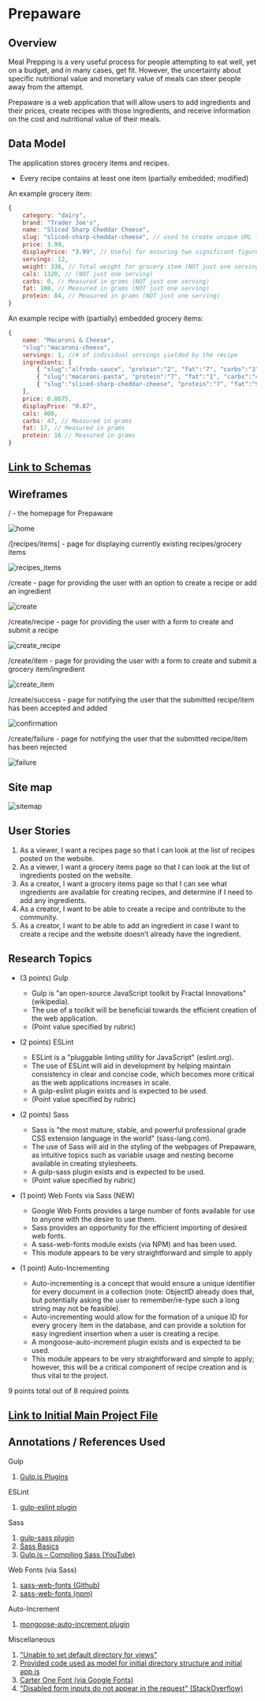 # Prepaware

## Overview

Meal Prepping is a very useful process for people attempting to eat well, yet on a budget, and in many cases, get fit. However, the uncertainty about specific nutritional value and monetary value of meals can steer people away from the attempt.

Prepaware  is a web application that will allow users to add ingredients and their prices, create recipes with those ingredients, and receive information on the cost and nutritional value of their meals.

## Data Model

The application stores grocery items and recipes.

* Every recipe contains at least one item (partially embedded; modified)

An example grocery item:

```javascript
{
    category: "dairy",
    brand: "Trader Joe's",
    name: "Sliced Sharp Cheddar Cheese",
    slug: "sliced-sharp-cheddar-cheese", // used to create unique URL for individual recipe page
    price: 3.99,
    displayPrice: "3.99", // Useful for ensuring two significant figures (ex. 3.5 vs 3.50)
    servings: 12,
    weight: 336, // Total weight for grocery item (NOT just one serving)
    cals: 1320, // (NOT just one serving)
    carbs: 0, // Measured in grams (NOT just one serving)
    fat: 108, // Measured in grams (NOT just one serving)
    protein: 84, // Measured in grams (NOT just one serving)
}
```

An example recipe with (partially) embedded grocery items:

```javascript
{
    name: "Macaroni & Cheese",
    "slug":"macaroni-cheese",
    servings: 1, //# of individual servings yielded by the recipe
    ingredients: [
        { "slug":"alfredo-sauce", "protein":"2", "fat":"7", "carbs":"3", "cals":"80", "price":"0.41125", "weight":"62", "name":"Trader Joe's Alfredo Sauce" },
        { "slug":"macaroni-pasta", "protein":"7", "fat":"1", "carbs":"44", "cals":"210", "price":"0.12375", "weight":"56", "name":"Trader Joe's Macaroni Pasta" },
        { "slug":"sliced-sharp-cheddar-cheese", "protein":"7", "fat":"9", "carbs":"0", "cals":"110", "price":"0.3325", "weight":"28", "name":"Trader Joe's Sliced Sharp Cheddar Cheese"}
    ],
    price: 0.8675,
    displayPrice: "0.87",
    cals: 400,
    carbs: 47, // Measured in grams
    fat: 17, // Measured in grams
    protein: 16 // Measured in grams
}

```

## [Link to Schemas](src/db.js) 

## Wireframes

/ - the homepage for Prepaware

![home](documentation/wireframes/home.png)

/[recipes/items] - page for displaying currently existing recipes/grocery items

![recipes_items](documentation/wireframes/view.png)

/create - page for providing the user with an option to create a recipe or add an ingredient

![create](documentation/wireframes/create.png)

/create/recipe - page for providing the user with a form to create and submit a recipe

![create_recipe](documentation/wireframes/create_recipe.png)

/create/item - page for providing the user with a form to create and submit a grocery item/ingredient

![create_item](documentation/wireframes/create_grocery_item.png)

/create/success - page for notifying the user that the submitted recipe/item has been accepted and added

![confirmation](documentation/wireframes/confirmation.png)

/create/failure - page for notifying the user that the submitted recipe/item has been rejected

![failure](documentation/wireframes/failure.png)

## Site map

![sitemap](documentation/sitemap.png)

## User Stories

1. As a viewer, I want a recipes page so that I can look at the list of recipes posted on the website.
2. As a viewer, I want a grocery items page so that I can look at the list of ingredients posted on the website.
3. As a creator, I want a grocery items page so that I can see what ingredients are available for creating recipes, and determine if I need to add any ingredients.
4. As a creator, I want to be able to create a recipe and contribute to the community.
5. As a creator, I want to be able to add an ingredient in case I want to create a recipe and the website doesn’t already have the ingredient.

## Research Topics

* (3 points) Gulp
	* Gulp is "an open-source JavaScript toolkit by Fractal Innovations" (wikipedia).
	* The use of a toolkit will be beneficial towards the efficient creation of the web application.
	* (Point value specified by rubric)

* (2 points) ESLint
	* ESLint is a "pluggable linting utility for JavaScript" (eslint.org).
	* The use of ESLint will aid in development by helping maintain consistency in clear and concise code, which becomes more critical as the web applications increases in scale.
	* A gulp-eslint plugin exists and is expected to be used.
	* (Point value specified by rubric)

* (2 points) Sass
	* Sass is "the most mature, stable, and powerful professional grade CSS extension language in the world" (sass-lang.com).
	* The use of Sass will aid in the styling of the webpages of Prepaware, as intuitive topics such as variable usage and nesting become available in creating stylesheets.
	* A gulp-sass plugin exists and is expected to be used.
	* (Point value specified by rubric)

* (1 point) Web Fonts via Sass (NEW)
	* Google Web Fonts provides a large number of fonts available for use to anyone with the desire to use them.
	* Sass provides an opportunity for the efficient importing of desired web fonts.
	* A sass-web-fonts module exists (via NPM) and has been used.
	* This module appears to be very straightforward and simple to apply

* (1 point) Auto-Incrementing
	* Auto-incrementing is a concept that would ensure a unique identifier for every document in a collection (note: ObjectID already does that, but potentially asking the user to remember/re-type such a long string may not be feasible).
	* Auto-incrementing would allow for the formation of a unique ID for every grocery item in the database, and can provide a solution for easy ingredient insertion when a user is creating a recipe.
	* A mongoose-auto-increment plugin exists and is expected to be used.
	* This module appears to be very straightforward and simple to apply; however, this will be a critical component of recipe creation and is thus vital to the project.


9 points total out of 8 required points

## [Link to Initial Main Project File](src/app.js) 

## Annotations / References Used

Gulp

1. [Gulp.js Plugins](https://gulpjs.com/plugins/)

ESLint

1. [gulp-eslint plugin](https://www.npmjs.com/package/gulp-eslint)

Sass

1. [gulp-sass plugin](https://www.npmjs.com/package/gulp-sass)
2. [Sass Basics](https://sass-lang.com/guide)
3. [Gulp.js – Compiling Sass (YouTube)](https://www.youtube.com/watch?v=NkomAUQxYr8)

Web Fonts (via Sass)

1. [sass-web-fonts (Github)](https://github.com/alyssais/Sass-Web-Fonts)
2. [sass-web-fonts (npm)](https://www.npmjs.com/package/sass-web-fonts)

Auto-Increment

1. [mongoose-auto-increment plugin](https://www.npmjs.com/package/mongoose-auto-increment)

Miscellaneous

1. ["Unable to set default directory for views"](https://github.com/ericf/express-handlebars/issues/147)
2. [Provided code used as model for initial directory structure and initial app.js](https://github.com/nyu-csci-ua-0480-008-spring-2018/jjv222-homework06/tree/master/src)
3. [Carter One Font (via Google Fonts)](https://fonts.google.com/?category=Display&selection.family=Carter+One)
4. ["Disabled form inputs do not appear in the request" (StackOverflow)](https://stackoverflow.com/questions/7357256/disabled-form-inputs-do-not-appear-in-the-request)